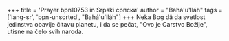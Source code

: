 +++
title = 'Prayer bpn10753 in Srpski српски'
author = "Bahá'u'lláh"
tags = ['lang-sr', 'bpn-unsorted', "Bahá'u'lláh"]
+++
Neka Bog dâ da svetlost jedinstva obavije čitavu planetu, i da se pečat, "Ovo je Carstvo Božije", utisne na čelo svih naroda.
